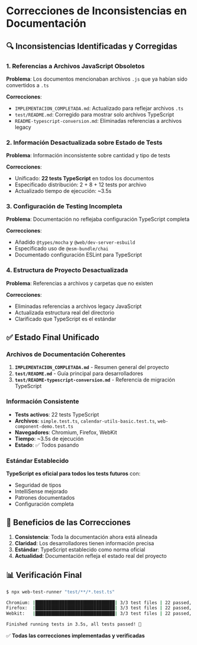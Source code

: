 # Correcciones de Inconsistencias en Documentación

## 🔍 Inconsistencias Identificadas y Corregidas

### 1. Referencias a Archivos JavaScript Obsoletos

**Problema**: Los documentos mencionaban archivos `.js` que ya habían sido convertidos a `.ts`

**Correcciones**:

-   `IMPLEMENTACION_COMPLETADA.md`: Actualizado para reflejar archivos `.ts`
-   `test/README.md`: Corregido para mostrar solo archivos TypeScript
-   `README-typescript-conversion.md`: Eliminadas referencias a archivos legacy

### 2. Información Desactualizada sobre Estado de Tests

**Problema**: Información inconsistente sobre cantidad y tipo de tests

**Correcciones**:

-   Unificado: **22 tests TypeScript** en todos los documentos
-   Especificado distribución: 2 + 8 + 12 tests por archivo
-   Actualizado tiempo de ejecución: ~3.5s

### 3. Configuración de Testing Incompleta

**Problema**: Documentación no reflejaba configuración TypeScript completa

**Correcciones**:

-   Añadido `@types/mocha` y `@web/dev-server-esbuild`
-   Especificado uso de `@esm-bundle/chai`
-   Documentado configuración ESLint para TypeScript

### 4. Estructura de Proyecto Desactualizada

**Problema**: Referencias a archivos y carpetas que no existen

**Correcciones**:

-   Eliminadas referencias a archivos legacy JavaScript
-   Actualizada estructura real del directorio
-   Clarificado que TypeScript es el estándar

## ✅ Estado Final Unificado

### Archivos de Documentación Coherentes

1. **`IMPLEMENTACION_COMPLETADA.md`** - Resumen general del proyecto
2. **`test/README.md`** - Guía principal para desarrolladores
3. **`test/README-typescript-conversion.md`** - Referencia de migración TypeScript

### Información Consistente

-   **Tests activos**: 22 tests TypeScript
-   **Archivos**: `simple.test.ts`, `calendar-utils-basic.test.ts`, `web-component-demo.test.ts`
-   **Navegadores**: Chromium, Firefox, WebKit
-   **Tiempo**: ~3.5s de ejecución
-   **Estado**: ✅ Todos pasando

### Estándar Establecido

**TypeScript es oficial para todos los tests futuros** con:

-   Seguridad de tipos
-   IntelliSense mejorado
-   Patrones documentados
-   Configuración completa

## 🎯 Beneficios de las Correcciones

1. **Consistencia**: Toda la documentación ahora está alineada
2. **Claridad**: Los desarrolladores tienen información precisa
3. **Estándar**: TypeScript establecido como norma oficial
4. **Actualidad**: Documentación refleja el estado real del proyecto

## 📊 Verificación Final

```bash
$ npx web-test-runner "test/**/*.test.ts"

Chromium: |██████████████████████████████| 3/3 test files | 22 passed, 0 failed
Firefox:  |██████████████████████████████| 3/3 test files | 22 passed, 0 failed
Webkit:   |██████████████████████████████| 3/3 test files | 22 passed, 0 failed

Finished running tests in 3.5s, all tests passed! 🎉
```

✅ **Todas las correcciones implementadas y verificadas**
